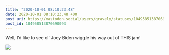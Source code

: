 ```yaml
---
title: "2020-10-01 08:10:23.48"
date: 2020-10-01 08:10:23.48 +00
post_uri: https://mastodon.social/users/gravely/statuses/104958513870690093
post_id: 104958513870690093
---
```

Well, I’d like to see ol’ Joey Biden wiggle his way out of THIS jam!


![](/images/104958513822252349.jpg)

